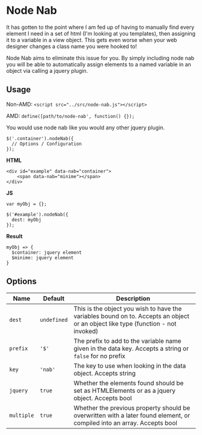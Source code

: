 Node Nab
========

It has gotten to the point where I am fed up of having to manually find every element I need in a set of html (I'm looking at you templates), then assigning it to a variable in a view object. This gets even worse when your web designer changes a class name you were hooked to!

Node Nab aims to eliminate this issue for you. By simply including node nab you will be able to automatically assign elements to a named variable in an object via calling a jquery plugin.

Usage
-----
Non-AMD: `<script src="../src/node-nab.js"></script>`

AMD: `define([path/to/node-nab', function() {});`

You would use node nab like you would any other jquery plugin.
```
$('.container').nodeNab({
  // Options / Configuration
});
```

**HTML**
```
<div id="example" data-nab="container">
	<span data-nab="minime"></span>
</div>
```

**JS**
```
var myObj = {};

$('#example').nodeNab({
  dest: myObj
});
```

**Result**
```
myObj => {
  $container: jquery element
  $minime: jquery element
}
```

Options
-------
| Name | Default | Description |
| ---- | ------- | ----------- |
| `dest`| `undefined`  | This is the object you wish to have the variables bound on to. Accepts an object or an object like type (function - not invoked) |
| `prefix` | `'$'` | The prefix to add to the variable name given in the data key. Accepts a string or `false` for no prefix |
| `key` | `'nab'` | The key to use when looking in the data object. Accepts string |
| `jquery` | `true` | Whether the elements found should be set as HTMLElements or as a jquery object. Accepts bool |
| `multiple` | `true` | Whether the previous property should be overwritten with a later found element, or compiled into an array. Accepts bool |

